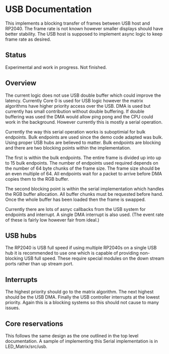 # USB Documentation
This implements a blocking transfer of frames between USB host and RP2040. The frame rate is not known however smaller displays should have better stability. The USB host is supposed to implement async logic to keep frame rate as desired.

## Status
Experimental and work in progress. Not finished.

## Overview
The current logic does not use USB double buffer which could improve the latency. Currently Core 0 is used for USB logic however the matrix algorithms have higher priority access over the USB. DMA is used but currently has small contribution without double buffering. If double buffering was used the DMA would allow ping pong and the CPU could work in the background. However currently this is mostly a serial operation.

Currently the way this serial operation works is suboptimial for bulk endpoints. Bulk endpoints are used since the demo code adapted was bulk. Using proper USB hubs are believed to matter. Bulk endpoints are blocking and there are two blocking points within the implementation. 

The first is within the bulk endpoints. The entire frame is divided up into up to 15 bulk endpoints. The number of endpoints used required depends on the number of 64 byte chunks of the frame size. The frame size should be an even multiple of 64. All endpoints wait for a packet to arrive before DMA copies them to the RGB buffer.

The second blocking point is within the serial implementation which handles the RGB buffer allocation. All buffer chunks must be requested before hand. Once the whole buffer has been loaded then the frame is swapped. 

Currently there are lots of asnyc callbacks from the USB system for endpoints and interrupt. A single DMA interrupt is also used. (The event rate of these is fairly low however fair from ideal.)

## USB hubs
The RP2040 is USB full speed if using multiple RP2040s on a single USB hub it is recommended to use one which is capable of providing non-blocking USB full speed. These require special modules on the down stream ports rather than up stream port.

## Interrupts
The highest priority should go to the matrix algorithm. The next highest should be the USB DMA. Finally the USB controller interrupts at the lowest priority. Again this is a blocking systems so this should not cause to many issues.

## Core reservations
This follows the same design as the one outlined in the top level documentation. A sample of implementing this Serial implementation is in LED_Matrix/src/usb.
